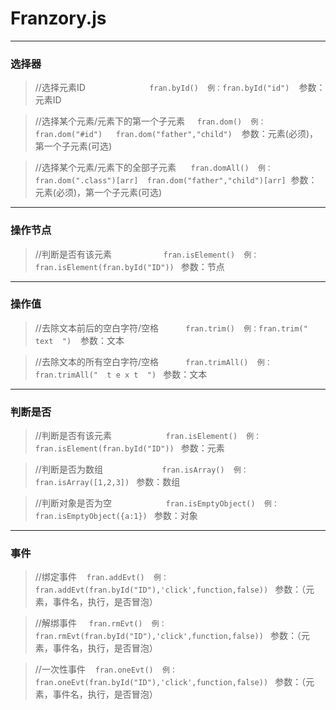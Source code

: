 # Franzory.js
* * *
### 选择器
> //选择元素ID                          `fran.byId()  例：fran.byId("id") `  参数：元素ID

> //选择某个元素/元素下的第一个子元素     `fran.dom()  例：fran.dom("#id")   fran.dom("father","child") `  参数：元素(必须)，第一个子元素(可选)

> //选择某个元素/元素下的全部子元素       `fran.domAll()  例：fran.dom(".class")[arr]  fran.dom("father","child")[arr]`  参数：元素(必须)，第一个子元素(可选)

***

### 操作节点
> //判断是否有该元素                     `fran.isElement()  例：fran.isElement(fran.byId("ID")) `  参数：节点

***

### 操作值
> //去除文本前后的空白字符/空格           `fran.trim()  例：fran.trim("  text  ") `  参数：文本

> //去除文本的所有空白字符/空格           `fran.trimAll()  例：fran.trimAll("  t e x t  ") `  参数：文本

***

### 判断是否
> //判断是否有该元素                      `fran.isElement()  例：fran.isElement(fran.byId("ID")) `  参数：元素

> //判断是否为数组                        `fran.isArray()  例：fran.isArray([1,2,3]) `  参数：数组

> //判断对象是否为空                      `fran.isEmptyObject()  例：fran.isEmptyObject({a:1}) `  参数：对象

***

### 事件
> //绑定事件      `fran.addEvt()  例：fran.addEvt(fran.byId("ID"),'click',function,false)) `  参数：（元素，事件名，执行，是否冒泡）

> //解绑事件      `fran.rmEvt()  例：fran.rmEvt(fran.byId("ID"),'click',function,false)) `  参数：（元素，事件名，执行，是否冒泡）

> //一次性事件    `fran.oneEvt()  例：fran.oneEvt(fran.byId("ID"),'click',function,false)) `  参数：（元素，事件名，执行，是否冒泡）
